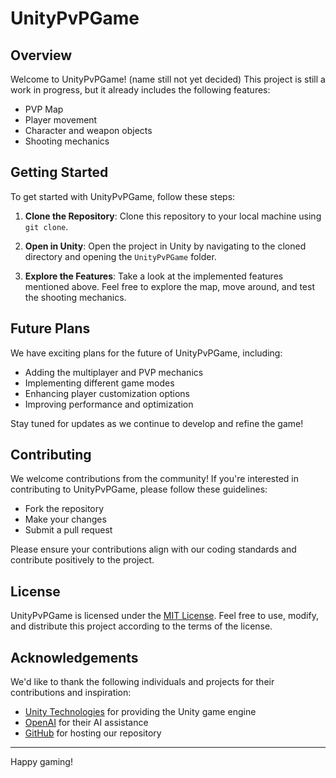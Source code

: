# UnityPvPGame

## Overview
Welcome to UnityPvPGame! (name still not yet decided) This project is still a work in progress, but it already includes the following features:
- PVP Map
- Player movement
- Character and weapon objects
- Shooting mechanics

## Getting Started
To get started with UnityPvPGame, follow these steps:

1. **Clone the Repository**: Clone this repository to your local machine using `git clone`.

2. **Open in Unity**: Open the project in Unity by navigating to the cloned directory and opening the `UnityPvPGame` folder.

3. **Explore the Features**: Take a look at the implemented features mentioned above. Feel free to explore the map, move around, and test the shooting mechanics.

## Future Plans
We have exciting plans for the future of UnityPvPGame, including:
- Adding the multiplayer and PVP mechanics
- Implementing different game modes
- Enhancing player customization options
- Improving performance and optimization

Stay tuned for updates as we continue to develop and refine the game!

## Contributing
We welcome contributions from the community! If you're interested in contributing to UnityPvPGame, please follow these guidelines:
- Fork the repository
- Make your changes
- Submit a pull request

Please ensure your contributions align with our coding standards and contribute positively to the project.

## License
UnityPvPGame is licensed under the [MIT License](LICENSE). Feel free to use, modify, and distribute this project according to the terms of the license.

## Acknowledgements
We'd like to thank the following individuals and projects for their contributions and inspiration:
- [Unity Technologies](https://unity.com/) for providing the Unity game engine
- [OpenAI](https://openai.com/) for their AI assistance
- [GitHub](https://github.com/) for hosting our repository

---

Happy gaming!
